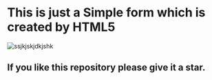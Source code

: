 <h1>
This is just a Simple form which is created by HTML5
</h1>


![ssjkjskjdkjshk](https://github.com/user-attachments/assets/711bf923-3490-41fe-b71a-7c7d8591755d)

## If you like this repository please give it a star.
